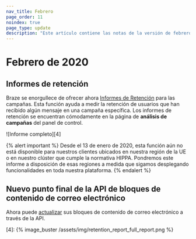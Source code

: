 ```yaml
---
nav_title: Febrero
page_order: 11
noindex: true
page_type: update
description: "Este artículo contiene las notas de la versión de febrero de 2020."
---
```

# Febrero de 2020

## Informes de retención

Braze se enorgullece de ofrecer ahora [Informes de Retención]({{site.baseurl}}/user_guide/engagement_tools/campaigns/testing_and_more/retention_reports/) para las campañas. Esta función ayuda a medir la retención de usuarios que han recibido algún mensaje en una campaña específica. Los informes de retención se encuentran cómodamente en la página de **análisis de campañas** del panel de control. 

![Informe completo][4]

{% alert important %}
Desde el 13 de enero de 2020, esta función aún no está disponible para nuestros clientes ubicados en nuestra región de la UE o en nuestro clúster que cumple la normativa HIPPA. Pondremos este informe a disposición de esas regiones a medida que sigamos desplegando funcionalidades en toda nuestra plataforma.
{% endalert %}

## Nuevo punto final de la API de bloques de contenido de correo electrónico

Ahora puede [actualizar]({{site.baseurl}}/api/endpoints/templates/content_blocks_templates/post_update_content_block/) sus bloques de contenido de correo electrónico a través de la API.

[4]: {% image_buster /assets/img/retention_report_full_report.png %}
